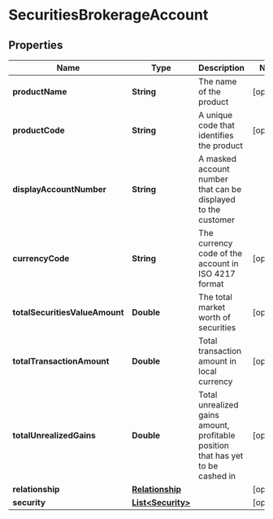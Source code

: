 # SecuritiesBrokerageAccount

## Properties
Name | Type | Description | Notes
------------ | ------------- | ------------- | -------------
**productName** | **String** | The name of the product |  [optional]
**productCode** | **String** | A unique code that identifies the product |  [optional]
**displayAccountNumber** | **String** | A masked account number that can be displayed to the customer | 
**currencyCode** | **String** | The currency code of the account in ISO 4217 format |  [optional]
**totalSecuritiesValueAmount** | **Double** | The total market worth of securities |  [optional]
**totalTransactionAmount** | **Double** | Total transaction amount in local currency |  [optional]
**totalUnrealizedGains** | **Double** | Total unrealized gains amount, profitable position that has yet to be cashed in |  [optional]
**relationship** | [**Relationship**](Relationship.md) |  |  [optional]
**security** | [**List&lt;Security&gt;**](Security.md) |  |  [optional]
